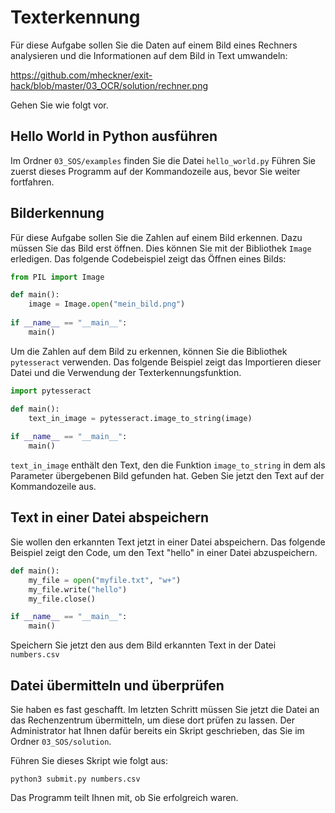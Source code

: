 # Texterkennung
Für diese Aufgabe sollen Sie die Daten auf einem Bild eines Rechners analysieren und die Informationen auf dem Bild in Text umwandeln:

https://github.com/mheckner/exit-hack/blob/master/03_OCR/solution/rechner.png

Gehen Sie wie folgt vor.

## Hello World in Python ausführen
Im Ordner `03_SOS/examples` finden Sie die Datei `hello_world.py`
Führen Sie zuerst dieses Programm auf der Kommandozeile aus, bevor Sie weiter fortfahren.

## Bilderkennung
Für diese Aufgabe sollen Sie die Zahlen auf einem Bild erkennen. Dazu müssen Sie das Bild erst öffnen. Dies können Sie mit der Bibliothek `Image` erledigen. Das folgende Codebeispiel zeigt das Öffnen eines Bilds:

```python
from PIL import Image

def main():
    image = Image.open("mein_bild.png")
    
if __name__ == "__main__":
    main()
```

Um die Zahlen auf dem Bild zu erkennen, können Sie die Bibliothek `pytesseract` verwenden. Das folgende Beispiel zeigt das Importieren dieser Datei und die Verwendung der Texterkennungsfunktion.

```python
import pytesseract

def main():
    text_in_image = pytesseract.image_to_string(image)
    
if __name__ == "__main__":
    main()
```
`text_in_image` enthält den Text, den die Funktion `image_to_string` in dem als Parameter übergebenen Bild gefunden hat. Geben Sie jetzt den Text auf der Kommandozeile aus.

## Text in einer Datei abspeichern
Sie wollen den erkannten Text jetzt in einer Datei abspeichern. Das folgende Beispiel zeigt den Code, um den Text "hello" in einer Datei abzuspeichern.

```python
def main():
    my_file = open("myfile.txt", "w+")
    my_file.write("hello")
    my_file.close()

if __name__ == "__main__":
    main()
```
Speichern Sie jetzt den aus dem Bild erkannten Text in der Datei `numbers.csv`


## Datei übermitteln und überprüfen
Sie haben es fast geschafft. Im letzten Schritt müssen Sie jetzt die Datei an das Rechenzentrum übermitteln, um diese dort prüfen zu lassen. Der Administrator hat Ihnen dafür bereits ein Skript geschrieben, das Sie im Ordner `03_SOS/solution`.

Führen Sie dieses Skript wie folgt aus:
```shell
python3 submit.py numbers.csv
```
Das Programm teilt Ihnen mit, ob Sie erfolgreich waren.


